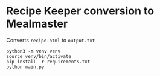 # Recipe Keeper conversion to Mealmaster

Converts `recipe.html` to `output.txt`

```Shell
python3 -m venv venv
source venv/bin/activate
pip install -r requirements.txt
python main.py
```
